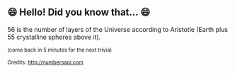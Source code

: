 ## 😄 Hello! Did you know that... 😄
56 is the number of layers of the Universe according to Aristotle (Earth plus 55 crystalline spheres above it).

<sup>(come back in 5 minutes for the next trivia)</sup>


<sup>Credits: http://numbersapi.com</sup>
